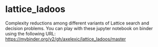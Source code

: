 # lattice_ladoos
Complexity reductions among different variants of Lattice search and decision problems. You can play with these jupyter notebook on binder using the following URL: https://mybinder.org/v2/gh/axelexic/lattice_ladoos/master

